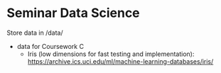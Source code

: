 # Seminar Data Science

Store data in <coursework>/data/

* data for Coursework C 
  * Iris (low dimensions for fast testing and implementation): https://archive.ics.uci.edu/ml/machine-learning-databases/iris/